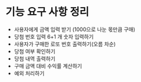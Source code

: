 # 기능 요구 사항 정리
- 사용자에게 금액 입력 받기 (1000으로 나눈 몫만큼 구매)
- 당첨 번호 입력 6+1 개 숫자 입력하기
- 사용자가 구매한 로또 번호 출력하기(오름 차순)
- 당첨 여부 확인하기
- 당첨 내역 출력하기
- 구매 금액 대비 수익률 계산하기
- 예외 처리하기